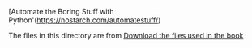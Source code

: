 
[Automate the Boring Stuff with Python'(https://nostarch.com/automatestuff/)

The files in this directory are from [Download the files used in the book](https://nostarch.com/download/Automate_the_Boring_Stuff_onlinematerials_v.2.zip)

